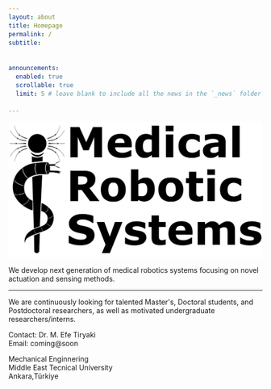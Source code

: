 ```yaml
---
layout: about
title: Homepage
permalink: /
subtitle: 


announcements:
  enabled: true 
  scrollable: true 
  limit: 5 # leave blank to include all the news in the `_news` folder

---
```

![image info](../assets/img/webpage_logo.png)

We develop next generation of medical robotics systems focusing on novel actuation and sensing methods.

---

We are continuously looking for talented Master's, Doctoral students, and Postdoctoral researchers, as well as motivated undergraduate researchers/interns. 

Contact: Dr. M. Efe Tiryaki\
Email: coming@soon


Mechanical Enginnering\
Middle East Tecnical University\
Ankara,Türkiye